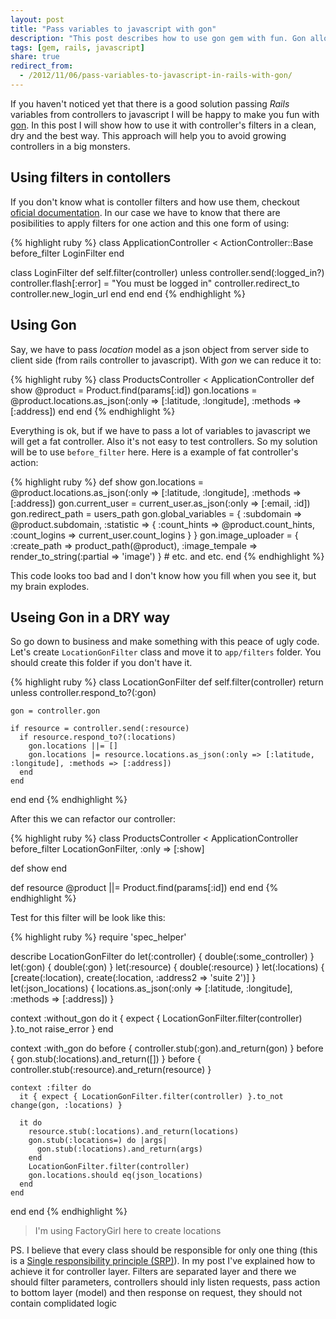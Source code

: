 ```yaml
---
layout: post
title: "Pass variables to javascript with gon"
description: "This post describes how to use gon gem with fun. Gon allows to pass ruby variables from rails server to javascript, but it can grow your controllers in huge monsters. So I offer interesting approach how to avoid it"
tags: [gem, rails, javascript]
share: true
redirect_from:
  - /2012/11/06/pass-variables-to-javascript-in-rails-with-gon/
---
```



If you haven't noticed yet that there is a good solution passing *Rails* variables from controllers to javascript I will be happy to make you fun with [gon](https://github.com/gazay/gon). In this post I will show how to use it with controller's filters in a clean, dry and the best way. This approach will help you to avoid growing controllers in a big monsters.

## Using filters in contollers

If you don't know what is contoller filters and how use them, checkout [oficial documentation](http://guides.rubyonrails.org/action_controller_overview.html#filters). In our case we have to know that there are posibilities to apply filters for one action and this one form of using:

{% highlight ruby %}
class ApplicationController < ActionController::Base
  before_filter LoginFilter
end

class LoginFilter
  def self.filter(controller)
    unless controller.send(:logged_in?)
      controller.flash[:error] = "You must be logged in"
      controller.redirect_to controller.new_login_url
    end
  end
end
{% endhighlight %}

## Using Gon

Say, we have to pass *location* model as a json object from server side to client side (from rails controller to javascript). With *gon* we can reduce it to:

{% highlight ruby %}
class ProductsController < ApplicationController
  def show
    @product = Product.find(params[:id])
    gon.locations = @product.locations.as_json(:only => [:latitude, :longitude], :methods => [:address])
  end
end
{% endhighlight %}

Everything is ok, but if we have to pass a lot of variables to javascript we will get a fat controller. Also it's not easy to test controllers. So my solution will be to use `before_filter` here. Here is a example of fat controller's action:

{% highlight ruby %}
  def show
    gon.locations = @product.locations.as_json(:only => [:latitude, :longitude], :methods => [:address])
    gon.current_user = current_user.as_json(:only => [:email, :id])
    gon.redirect_path = users_path
    gon.global_variables = {
      :subdomain => @product.subdomain,
      :statistic => {
        :count_hints => @product.count_hints,
        :count_logins => current_user.count_logins
      }
    }
    gon.image_uploader = {
      :create_path => product_path(@product),
      :image_tempale => render_to_string(:partial => 'image')
    }
    # etc. and etc.
  end
{% endhighlight %}

This code looks too bad and I don't know how you fill when you see it, but my brain explodes.

## Useing Gon in a DRY way

So go down to business and make something with this peace of ugly code. Let's create `LocationGonFilter` class and move it to `app/filters` folder. You should create this folder if you don't have it.

{% highlight ruby %}
class LocationGonFilter
  def self.filter(controller)
    return unless controller.respond_to?(:gon)

    gon = controller.gon

    if resource = controller.send(:resource)
      if resource.respond_to?(:locations)
        gon.locations ||= []
        gon.locations |= resource.locations.as_json(:only => [:latitude, :longitude], :methods => [:address])
      end
    end
  end
end
{% endhighlight %}

After this we can refactor our controller:

{% highlight ruby %}
class ProductsController < ApplicationController
  before_filter LocationGonFilter, :only => [:show]

  def show
  end

  def resource
    @product ||= Product.find(params[:id])
  end
end
{% endhighlight %}

Test for this filter will be look like this:

{% highlight ruby %}
require 'spec_helper'

describe LocationGonFilter do
  let(:controller) { double(:some_controller) }
  let(:gon) { double(:gon) }
  let(:resource) { double(:resource) }
  let(:locations) { [create(:location), create(:location, :address2 => 'suite 2')] }
  let(:json_locations) { locations.as_json(:only => [:latitude, :longitude], :methods => [:address]) }

  context :without_gon do
    it { expect { LocationGonFilter.filter(controller) }.to_not raise_error }
  end

  context :with_gon do
    before { controller.stub(:gon).and_return(gon) }
    before { gon.stub(:locations).and_return([]) }
    before { controller.stub(:resource).and_return(resource) }

    context :filter do
      it { expect { LocationGonFilter.filter(controller) }.to_not change(gon, :locations) }

      it do
        resource.stub(:locations).and_return(locations)
        gon.stub(:locations=) do |args|
          gon.stub(:locations).and_return(args)
        end
        LocationGonFilter.filter(controller)
        gon.locations.should eq(json_locations)
      end
    end
  end
end
{% endhighlight %}

> I'm using FactoryGirl here to create locations

PS. I believe that every class should be responsible for only one thing (this is a [Single responsibility principle (SRP)](http://en.wikipedia.org/wiki/Single_responsibility_principle)). In my post I've explained how to achieve it for controller layer. Filters are separated layer and there we should filter parameters, controllers should inly listen requests, pass action to bottom layer (model) and then response on request, they should not contain complidated logic